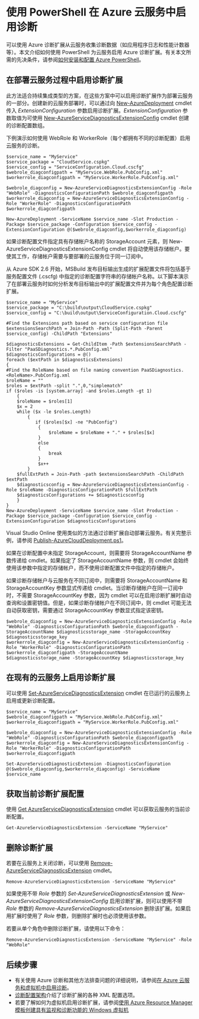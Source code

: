 <properties 
	pageTitle="使用 PowerShell 在 Azure 云服务中启用诊断 | Azure" 
	description="了解如何使用 PowerShell 为云服务启用诊断" 
	services="cloud-services" 
	documentationCenter=".net" 
	authors="Thraka"
	manager="timlt"
	editor=""/>  


<tags 
	ms.service="cloud-services" 
	ms.date="06/07/2016"
	wacn.date=""/>


# 使用 PowerShell 在 Azure 云服务中启用诊断

可以使用 Azure 诊断扩展从云服务收集诊断数据（如应用程序日志和性能计数器等）。本文介绍如何使用 PowerShell 为云服务启用 Azure 诊断扩展。有关本文所需的先决条件，请参阅[如何安装和配置 Azure PowerShell](/documentation/articles/powershell-install-configure)。

## 在部署云服务过程中启用诊断扩展

此方法适合持续集成类型的方案，在这些方案中可以启用诊断扩展作为部署云服务的一部分。创建新的云服务部署时，可以通过向 [New-AzureDeployment](https://msdn.microsoft.com/zh-cn/library/azure/mt589089.aspx) cmdlet 传入 *ExtensionConfiguration* 参数启用诊断扩展。*ExtensionConfiguration* 参数取值为可使用 [New-AzureServiceDiagnosticsExtensionConfig](https://msdn.microsoft.com/zh-cn/library/azure/mt589168.aspx) cmdlet 创建的诊断配置数组。

下例演示如何使用 WebRole 和 WorkerRole（每个都拥有不同的诊断配置）启用云服务的诊断。

	$service_name = "MyService"
	$service_package = "CloudService.cspkg"
	$service_config = "ServiceConfiguration.Cloud.cscfg"
	$webrole_diagconfigpath = "MyService.WebRole.PubConfig.xml" 
	$workerrole_diagconfigpath = "MyService.WorkerRole.PubConfig.xml"

	$webrole_diagconfig = New-AzureServiceDiagnosticsExtensionConfig -Role "WebRole" -DiagnosticsConfigurationPath $webrole_diagconfigpath
	$workerrole_diagconfig = New-AzureServiceDiagnosticsExtensionConfig -Role "WorkerRole" -DiagnosticsConfigurationPath $workerrole_diagconfigpath
	 
	New-AzureDeployment -ServiceName $service_name -Slot Production -Package $service_package -Configuration $service_config -ExtensionConfiguration @($webrole_diagconfig,$workerrole_diagconfig) 

如果诊断配置文件指定具有存储帐户名称的 StorageAccount 元素，则 New-AzureServiceDiagnosticsExtensionConfig cmdlet 将自动使用该存储帐户。要使其工作，存储帐户需要与要部署的云服务位于同一订阅中。

从 Azure SDK 2.6 开始，MSBuild 发布目标输出生成的扩展配置文件将包括基于服务配置文件 (.cscfg) 中指定的诊断配置字符串的存储帐户名称。以下脚本演示了在部署云服务时如何分析发布目标输出中的扩展配置文件并为每个角色配置诊断扩展。

	$service_name = "MyService"
	$service_package = "C:\build\output\CloudService.cspkg"
	$service_config = "C:\build\output\ServiceConfiguration.Cloud.cscfg"
	
	#Find the Extensions path based on service configuration file
	$extensionsSearchPath = Join-Path -Path (Split-Path -Parent $service_config) -ChildPath "Extensions"
	
	$diagnosticsExtensions = Get-ChildItem -Path $extensionsSearchPath -Filter "PaaSDiagnostics.*.PubConfig.xml"
	$diagnosticsConfigurations = @()
	foreach ($extPath in $diagnosticsExtensions)
	{
	#Find the RoleName based on file naming convention PaaSDiagnostics.<RoleName>.PubConfig.xml
	$roleName = ""
	$roles = $extPath -split ".",0,"simplematch"
	if ($roles -is [system.array] -and $roles.Length -gt 1)
	    {
	    $roleName = $roles[1] 
	    $x = 2
	    while ($x -le $roles.Length)
	        {
	           if ($roles[$x] -ne "PubConfig")
	            {
	                $roleName = $roleName + "." + $roles[$x]
	            }
	            else
	            {
	                break
	            }
	            $x++
	        }
	    $fullExtPath = Join-Path -path $extensionsSearchPath -ChildPath $extPath
	    $diagnosticsconfig = New-AzureServiceDiagnosticsExtensionConfig -Role $roleName -DiagnosticsConfigurationPath $fullExtPath
	    $diagnosticsConfigurations += $diagnosticsconfig
	    }
	}
	New-AzureDeployment -ServiceName $service_name -Slot Production -Package $service_package -Configuration $service_config -ExtensionConfiguration $diagnosticsConfigurations

Visual Studio Online 使用类似的方法通过诊断扩展自动部署云服务。有关完整示例，请参阅 [Publish-AzureCloudDeployment.ps1](https://github.com/Microsoft/vso-agent-tasks/blob/master/Tasks/AzureCloudPowerShellDeployment/Publish-AzureCloudDeployment.ps1)。

如果在诊断配置中未指定 StorageAccount，则需要将 StorageAccountName 参数传递给 cmdlet。如果指定了 StorageAccountName 参数，则 cmdlet 会始终使用该参数中指定的存储帐户，而不使用诊断配置文件中指定的存储帐户。

如果诊断存储帐户与云服务在不同订阅中，则需要将 StorageAccountName 和 StorageAccountKey 参数显式传递给 cmdlet。当诊断存储帐户在同一订阅中时，不需要 StorageAccountKey 参数，因为 cmdlet 可以在启用诊断扩展时自动查询和设置密钥值。但是，如果诊断存储帐户在不同订阅中，则 cmdlet 可能无法自动获取密钥，需要通过 StorageAccountKey 参数显式指定该密钥。

	$webrole_diagconfig = New-AzureServiceDiagnosticsExtensionConfig -Role "WebRole" -DiagnosticsConfigurationPath $webrole_diagconfigpath -StorageAccountName $diagnosticsstorage_name -StorageAccountKey $diagnosticsstorage_key
	$workerrole_diagconfig = New-AzureServiceDiagnosticsExtensionConfig -Role "WorkerRole" -DiagnosticsConfigurationPath $workerrole_diagconfigpath -StorageAccountName $diagnosticsstorage_name -StorageAccountKey $diagnosticsstorage_key
 

## 在现有的云服务上启用诊断扩展

可以使用 [Set-AzureServiceDiagnosticsExtension](https://msdn.microsoft.com/zh-cn/library/azure/mt589140.aspx) cmdlet 在已运行的云服务上启用或更新诊断配置。


	$service_name = "MyService"
	$webrole_diagconfigpath = "MyService.WebRole.PubConfig.xml" 
	$workerrole_diagconfigpath = "MyService.WorkerRole.PubConfig.xml"

	$webrole_diagconfig = New-AzureServiceDiagnosticsExtensionConfig -Role "WebRole" -DiagnosticsConfigurationPath $webrole_diagconfigpath
	$workerrole_diagconfig = New-AzureServiceDiagnosticsExtensionConfig -Role "WorkerRole" -DiagnosticsConfigurationPath $workerrole_diagconfigpath
	
	Set-AzureServiceDiagnosticsExtension -DiagnosticsConfiguration @($webrole_diagconfig,$workerrole_diagconfig) -ServiceName $service_name 
	  

## 获取当前诊断扩展配置
使用 [Get AzureServiceDiagnosticsExtension](https://msdn.microsoft.com/zh-cn/library/azure/mt589204.aspx) cmdlet 可以获取云服务的当前诊断配置。
	
	Get-AzureServiceDiagnosticsExtension -ServiceName "MyService"

## 删除诊断扩展
若要在云服务上关闭诊断，可以使用 [Remove-AzureServiceDiagnosticsExtension](https://msdn.microsoft.com/zh-cn/library/azure/mt589183.aspx) cmdlet。

	Remove-AzureServiceDiagnosticsExtension -ServiceName "MyService"

如果使用不带 *Role* 参数的 *Set-AzureServiceDiagnosticsExtension* 或 *New-AzureServiceDiagnosticsExtensionConfig* 启用诊断扩展，则可以使用不带 *Role* 参数的 *Remove-AzureServiceDiagnosticsExtension* 删除该扩展。如果启用扩展时使用了 *Role* 参数，则删除扩展时也必须使用该参数。

若要从单个角色中删除诊断扩展，请使用以下命令：

	Remove-AzureServiceDiagnosticsExtension -ServiceName "MyService" -Role "WebRole"


## 后续步骤

- 有关使用 Azure 诊断和其他方法排查问题的详细说明，请参阅[在 Azure 云服务和虚拟机中启用诊断](/documentation/articles/cloud-services-dotnet-diagnostics)。
- [诊断配置架构](https://msdn.microsoft.com/zh-cn/library/azure/dn782207.aspx)介绍了诊断扩展的各种 XML 配置选项。
- 若要了解如何为虚拟机启用诊断扩展，请参阅[使用 Azure Resource Manager 模板创建具有监视和诊断功能的 Windows 虚拟机](/documentation/articles/virtual-machines-windows-extensions-diagnostics-template)

<!---HONumber=Mooncake_Quality_Review_1215_2016-->